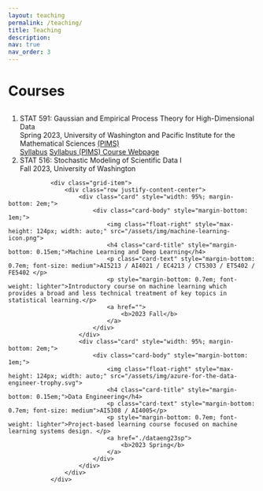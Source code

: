 ```yaml
---
layout: teaching
permalink: /teaching/
title: Teaching
description:
nav: true
nav_order: 3
---
```


 <div class="container mt-5">
        <h1 class="post-title"> Courses </h1>
        <div class="teaching">
            <h2 class="courses"> </h2>
            <ol class="courses">
                <li>
                    <div class="row">
                        <div class="col-sm-1 abbr"></div>
                        <div id="STAT591" class="col-sm-9">
                            <div class="title">STAT 591: Gaussian and Empirical Process Theory for High-Dimensional Data</div>
                            <div class="offered">
                                 Spring 2023, University of Washington and Pacific Institute for the Mathematical Sciences <a href = "https://www.pims.math.ca" target="_new">(PIMS)</a>
                            </div>
                            <div class="links">
                                    <a href="/assets/pdf/STAT 591 - Syllabus.pdf" class="btn btn-sm z-depth-0" role="button" rel="external nofollow noopener" target="_blank">Syllabus</a>
                                    <a href="https://courses.pims.math.ca/tag/2022-2023/" class="btn btn-sm z-depth-0" role="button" rel="external nofollow noopener" target="_blank">Syllabus (PIMS) </a>   
                                    <a href="https://canvas.uw.edu/courses/1635483" class="btn btn-sm z-depth-0" role="button" rel="external nofollow noopener" target="_blank">Course Webpage </a>   
                            </div>
                        </div>
                    </div>
                </li>
                <li>
                    <div class="row">
                        <div class="col-sm-1 abbr"></div>
                        <div id="STAT591" class="col-sm-9">
                            <div class="title">STAT 516: Stochastic Modeling of Scientific Data I</div>
                            <div class="offered">
                                Fall 2023, University of Washington
                            </div>
                            <div class="links"></div>
                        </div>
                    </div>
                </li>
            </ol>
        </div>
    </div>

                <div class="grid-item">
                    <div class="row justify-content-center">
                        <div class="card" style="width: 95%; margin-bottom: 2em;">
                            <div class="card-body" style="margin-bottom: 1em;">
                                <img class="float-right" style="max-height: 124px; width: auto;" src="/assets/img/machine-learning-icon.png">
                                <h4 class="card-title" style="margin-bottom: 0.15em;">Machine Learning and Deep Learning</h4>
                                <p class="card-text" style="margin-bottom: 0.7em; font-size: medium">AI5213 / AI4021 / EC4213 / CT5303 / ET5402 / FE5402 </p>
                                <p style="margin-bottom: 0.7em; font-weight: lighter">Introductory course on machine learning which provides a broad and less technical treatment of key topics in statistical learning.</p>
                                <a href="">
                                    <b>2023 Fall</b>
                                </a>
                            </div>
                        </div>
                        <div class="card" style="width: 95%; margin-bottom: 2em;">
                            <div class="card-body" style="margin-bottom: 1em;">
                                <img class="float-right" style="max-height: 124px; width: auto;" src="/assets/img/azure-for-the-data-engineer-trophy.svg">
                                <h4 class="card-title" style="margin-bottom: 0.15em;">Data Engineering</h4>
                                <p class="card-text" style="margin-bottom: 0.7em; font-size: medium">AI5308 / AI4005</p>
                                <p style="margin-bottom: 0.7em; font-weight: lighter">Project-based learning course focused on machine learning systems design. </p>
                                <a href="./dataeng23sp">
                                    <b>2023 Spring</b>
                                </a>
                            </div>
                        </div>
                    </div>
                </div>
 
